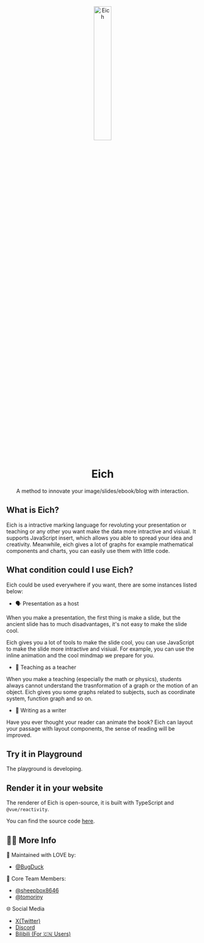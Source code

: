 <div align="center">
  <img src="./assets/logo.png" alt="Eich" style="width: 30%">
  <h1>Eich</h1>
  <span>A method to innovate your image/slides/ebook/blog with interaction.</span>
</div>

## What is Eich?

Eich is a intractive marking language for revoluting your presentation or teaching or any other you want make the data more intractive and visiual. It supports JavaScript insert, which allows you able to spread your idea and creativity. Meanwhile, eich gives a lot of graphs for example mathematical components and charts, you can easily use them with little code.

## What condition could I use Eich?

Eich could be used everywhere if you want, there are some instances listed below:

- 🗣 Presentation as a host
  
When you make a presentation, the first thing is make a slide, but the ancient slide has to much disadvantages, it's not easy to make the slide cool.

Eich gives you a lot of tools to make the slide cool, you can use JavaScript to make the slide more intractive and visiual. For example, you can use the inline animation and the cool mindmap we prepare for you.

- 📖 Teaching as a teacher

When you make a teaching (especially the math or physics), students always cannot understand the trasnformation of a graph or the motion of an object. Eich gives you some graphs related to subjects, such as coordinate system, function graph and so on.

- 📝 Writing as a writer

Have you ever thought your reader can animate the book? Eich can layout your passage with layout components, the sense of reading will be improved.

## Try it in Playground

The playground is developing.

## Render it in your website

The renderer of Eich is open-source, it is built with TypeScript and `@vue/reactivity`.

You can find the source code [here](https://github.com/bug-duck/eich).

## 🧑‍💻 More Info

💖 Maintained with LOVE by:

- [@BugDuck](https://github.com/Bug-Duck)

👥 Core Team Members:

- [@sheepbox8646](https://github.com/sheepbox8646)
- [@tomoriny](https://github.com/tomoriny)

🌐 Social Media

- [X(Twitter)](https://x.com/bugduckteam)
- [Discord](https://discord.gg/PUVcpkv8)
- [Bilibili (For 🇨🇳 Users)](https://space.bilibili.com/1959824394)
